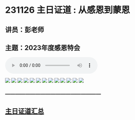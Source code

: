 # 231126 主日证道 : 从感恩到蒙恩
## 讲员：彭老师
## 主题：2023年度感恩特会

<audio controls src="./231126.mp3"></audio>

![](./01.jpg)
![](./02.jpg)
![](./03.jpg)
![](./04.jpg)
![](./05.jpg)
![](./06.jpg)
![](./07.jpg)
![](./08.jpg)
![](./09.jpg)
![](./10.jpg)
![](./11.jpg)
![](./12.jpg)
![](./13.jpg)




### ———————————————————

## [主日证道汇总](https://nccchurch.github.io/Sermons/)



